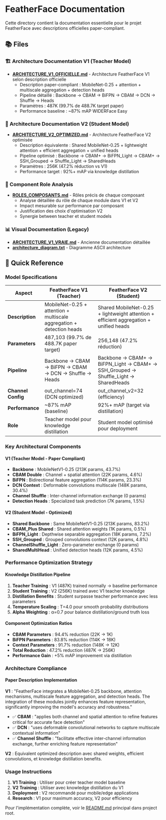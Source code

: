 # FeatherFace Documentation

Cette directory contient la documentation essentielle pour le projet FeatherFace avec descriptions officielles paper-compliant.

## 📚 Files

### 🏗️ Architecture Documentation V1 (Teacher Model)
- **[ARCHITECTURE_V1_OFFICIELLE.md](ARCHITECTURE_V1_OFFICIELLE.md)** - Architecture FeatherFace V1 selon description officielle
  - Description paper-compliant : MobileNet-0.25 + attention + multiscale aggregation + detection heads
  - Pipeline détaillé : Backbone → CBAM → BiFPN → CBAM → DCN → Shuffle → Heads
  - Paramètres : 487K (99.7% de 488.7K target paper)
  - Performance baseline : ~87% mAP WIDERFace Easy

### 🚀 Architecture Documentation V2 (Student Model)
- **[ARCHITECTURE_V2_OPTIMIZED.md](ARCHITECTURE_V2_OPTIMIZED.md)** - Architecture FeatherFace V2 optimisée
  - Description équivalente : Shared MobileNet-0.25 + lightweight attention + efficient aggregation + unified heads
  - Pipeline optimisé : Backbone → CBAM+ → BiFPN_Light → CBAM+ → SSH_Grouped → Shuffle_Light → SharedHeads
  - Paramètres : 256K (47.2% réduction vs V1)
  - Performance target : 92%+ mAP via knowledge distillation

### 🎯 Component Role Analysis
- **[ROLES_COMPOSANTS.md](ROLES_COMPOSANTS.md)** - Rôles précis de chaque composant
  - Analyse détaillée du rôle de chaque module dans V1 et V2
  - Impact mesurable sur performance par composant
  - Justification des choix d'optimisation V2
  - Synergie between teacher et student models

### 📊 Visual Documentation (Legacy)
- **[ARCHITECTURE_V1_VRAIE.md](ARCHITECTURE_V1_VRAIE.md)** - Ancienne documentation détaillée
- **[architecture_diagram.txt](architecture_diagram.txt)** - Diagramme ASCII architecture

## 🎯 Quick Reference

### Model Specifications

| Aspect | **FeatherFace V1 (Teacher)** | **FeatherFace V2 (Student)** |
|--------|------------------------------|------------------------------|
| **Description** | MobileNet-0.25 + attention + multiscale aggregation + detection heads | Shared MobileNet-0.25 + lightweight attention + efficient aggregation + unified heads |
| **Parameters** | 487,103 (99.7% de 488.7K paper target) | 256,148 (47.2% réduction) |
| **Pipeline** | Backbone → CBAM → BiFPN → CBAM → DCN → Shuffle → Heads | Backbone → CBAM+ → BiFPN_Light → CBAM+ → SSH_Grouped → Shuffle_Light → SharedHeads |
| **Channel Config** | out_channel=74 (DCN optimized) | out_channel_v2=32 (efficiency) |
| **Performance** | ~87% mAP (baseline) | 92%+ mAP (target via distillation) |
| **Role** | Teacher model pour knowledge distillation | Student model optimisé pour deployment |

### Key Architectural Components

#### V1 (Teacher Model - Paper Compliant)
- **Backbone** : MobileNetV1-0.25 (213K params, 43.7%)
- **CBAM Double** : Channel + spatial attention (22K params, 4.6%)
- **BiFPN** : Bidirectional feature aggregation (114K params, 23.3%)
- **DCN Context** : Deformable convolutions multiscale (148K params, 30.4%)
- **Channel Shuffle** : Inter-channel information exchange (0 params)
- **Detection Heads** : Specialized task prediction (7K params, 1.5%)

#### V2 (Student Model - Optimized)
- **Shared Backbone** : Same MobileNetV1-0.25 (213K params, 83.2%)
- **CBAM_Plus Shared** : Shared attention weights (1K params, 0.5%)
- **BiFPN_Light** : Depthwise separable aggregation (18K params, 7.2%)
- **SSH_Grouped** : Grouped convolutions context (12K params, 4.8%)
- **ChannelShuffle_Light** : Zero-parameter exchange (0 params)
- **SharedMultiHead** : Unified detection heads (12K params, 4.5%)

### Performance Optimization Strategy

#### Knowledge Distillation Pipeline
1. **Teacher Training** : V1 (487K) trained normally → baseline performance
2. **Student Training** : V2 (256K) trained avec V1 teacher knowledge
3. **Distillation Benefits** : Student surpasse teacher performance avec less parameters
4. **Temperature Scaling** : T=4.0 pour smooth probability distributions
5. **Alpha Weighting** : α=0.7 pour balance distillation/ground truth loss

#### Component Optimization Ratios
- **CBAM Parameters** : 94.4% reduction (22K → 1K)
- **BiFPN Parameters** : 83.8% reduction (114K → 18K)
- **Context Parameters** : 91.7% reduction (148K → 12K)
- **Total Reduction** : 47.2% reduction (487K → 256K)
- **Performance Gain** : +5% mAP improvement via distillation

### Architecture Compliance

#### Paper Description Implementation
**V1** : "FeatherFace integrates a MobileNet-0.25 backbone, attention mechanisms, multiscale feature aggregation, and detection heads. The integration of these modules jointly enhances feature representation, significantly improving the model's accuracy and robustness."

- ✅ **CBAM** : "applies both channel and spatial attention to refine features critical for accurate face detection"
- ✅ **DCN** : "uses deformable convolutional networks to capture multiscale contextual information" 
- ✅ **Channel Shuffle** : "facilitate effective inter-channel information exchange, further enriching feature representation"

**V2** : Equivalent optimized description avec shared weights, efficient convolutions, et knowledge distillation benefits.

### Usage Instructions

1. **V1 Training** : Utiliser pour créer teacher model baseline
2. **V2 Training** : Utiliser avec knowledge distillation du V1
3. **Deployment** : V2 recommandé pour mobile/edge applications
4. **Research** : V1 pour maximum accuracy, V2 pour efficiency

Pour l'implémentation complète, voir le [README.md](../README.md) principal dans project root.